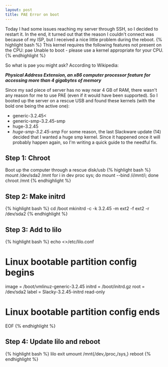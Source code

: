 ```yaml
---
layout: post
title: PAE Error on boot
---
```

Today I had some issues reaching my server through SSH, so I decided to restart it. In the end, it turned out that the reason I couldn't connect was because of my ISP, but I received a nice little problem during the reboot.
{% highlight bash %}
This kernel requires the following features not present on the CPU:
pae
Unable to boot - please use a kernel appropriate for your CPU.
{% endhighlight %}

So what is pae you might ask? According to Wikipedia:

***Physical Address Extension, an x86 computer processor feature for accessing more than 4 gigabytes of memory***

Since my sad piece of server has no way near 4 GB of RAM, there wasn't any reason for me to use PAE (even if it would have been supported).
So I booted up the server on a rescue USB and found these kernels (with the bold one being the active one):
-    generic-3.2.45<
-    generic-smp-3.2.45-smp
-    huge-3.2.45
-    *huge-smp-3.2.45-smp*
For some reason, the last Slackware update (14) decided that I wanted a huge smp kernel. Since it happened once it will probably happen again, so I'm writing a quick guide to the needful fix.

Step 1: Chroot 
-------------
Boot up the computer through a rescue disk/usb
{% highlight bash %}
mount /dev/sda2 /mnt
for i in dev proc sys; do mount --bind /$i /mnt/$i; done
chroot /mnt
{% endhighlight %}

Step 2: Make initrd
-------------------
{% highlight bash %}
cd /boot
mkinitrd -c -k 3.2.45 -m ext2 -f ext2 -r /dev/sda2
{% endhighlight %}

Step 3: Add to lilo
-------------------
{% highlight bash %}
echo <<EOF >>/etc/lilo.conf 
# Linux bootable partition config begins
image = /boot/vmlinuz-generic-3.2.45
initrd = /boot/initrd.gz
root = /dev/sda2
label = Slacky-3.2.45-initrd
read-only
# Linux bootable partition config ends
EOF
{% endhighlight %}

Step 4: Update lilo and reboot
-----------------------------
{% highlight bash %}
lilo
exit
umount /mnt{/dev,/proc,/sys,}
reboot
{% endhighlight %}
